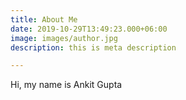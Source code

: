 ```yaml
---
title: About Me
date: 2019-10-29T13:49:23.000+06:00
image: images/author.jpg
description: this is meta description

---
```

Hi, my name is Ankit Gupta